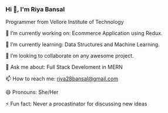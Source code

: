 

### Hi 👋, I'm Riya Bansal <br>
Programmer from Vellore Institute of Technology


🔭 I’m currently working on: Ecommerce Application using Redux.

🌱 I’m currently learning: Data Structures and Machine Learning.

👯 I’m looking to collaborate on any awesome project.

💬 Ask me about: Full Stack Develoment in MERN

📫 How to reach me: riya28bansal@gmail.com

😄 Pronouns: She/Her

⚡ Fun fact: Never a procastinator for discussing new ideas



